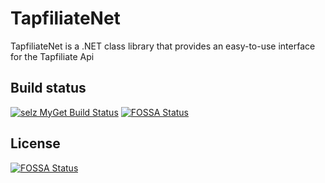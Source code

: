# TapfiliateNet
TapfiliateNet is a .NET class library that provides an easy-to-use interface for the Tapfiliate Api

## Build status
[![selz MyGet Build Status](https://www.myget.org/BuildSource/Badge/selz?identifier=0ec768db-7401-4b83-b72e-3e51675cf6a0)](https://www.myget.org/)
[![FOSSA Status](https://app.fossa.com/api/projects/git%2Bgithub.com%2FSelz%2FTapfiliateNet.svg?type=shield)](https://app.fossa.com/projects/git%2Bgithub.com%2FSelz%2FTapfiliateNet?ref=badge_shield)




## License
[![FOSSA Status](https://app.fossa.com/api/projects/git%2Bgithub.com%2FSelz%2FTapfiliateNet.svg?type=large)](https://app.fossa.com/projects/git%2Bgithub.com%2FSelz%2FTapfiliateNet?ref=badge_large)